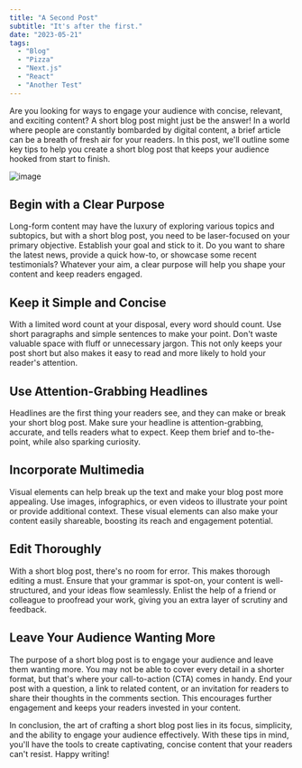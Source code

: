 ```yaml
---
title: "A Second Post"
subtitle: "It's after the first."
date: "2023-05-21"
tags:
  - "Blog"
  - "Pizza"
  - "Next.js"
  - "React"
  - "Another Test"
---
```


Are you looking for ways to engage your audience with concise, relevant, and exciting content? A short blog post might just be the answer! In a world where people are constantly bombarded by digital content, a brief article can be a breath of fresh air for your readers. In this post, we'll outline some key tips to help you create a short blog post that keeps your audience hooked from start to finish.

![image](/images/new-favorite-mug.jpg)

## Begin with a Clear Purpose

Long-form content may have the luxury of exploring various topics and subtopics, but with a short blog post, you need to be laser-focused on your primary objective. Establish your goal and stick to it. Do you want to share the latest news, provide a quick how-to, or showcase some recent testimonials? Whatever your aim, a clear purpose will help you shape your content and keep readers engaged.

## Keep it Simple and Concise

With a limited word count at your disposal, every word should count. Use short paragraphs and simple sentences to make your point. Don't waste valuable space with fluff or unnecessary jargon. This not only keeps your post short but also makes it easy to read and more likely to hold your reader's attention.

## Use Attention-Grabbing Headlines

Headlines are the first thing your readers see, and they can make or break your short blog post. Make sure your headline is attention-grabbing, accurate, and tells readers what to expect. Keep them brief and to-the-point, while also sparking curiosity.

## Incorporate Multimedia

Visual elements can help break up the text and make your blog post more appealing. Use images, infographics, or even videos to illustrate your point or provide additional context. These visual elements can also make your content easily shareable, boosting its reach and engagement potential.

## Edit Thoroughly

With a short blog post, there's no room for error. This makes thorough editing a must. Ensure that your grammar is spot-on, your content is well-structured, and your ideas flow seamlessly. Enlist the help of a friend or colleague to proofread your work, giving you an extra layer of scrutiny and feedback.

## Leave Your Audience Wanting More

The purpose of a short blog post is to engage your audience and leave them wanting more. You may not be able to cover every detail in a shorter format, but that's where your call-to-action (CTA) comes in handy. End your post with a question, a link to related content, or an invitation for readers to share their thoughts in the comments section. This encourages further engagement and keeps your readers invested in your content.

In conclusion, the art of crafting a short blog post lies in its focus, simplicity, and the ability to engage your audience effectively. With these tips in mind, you'll have the tools to create captivating, concise content that your readers can't resist. Happy writing!
